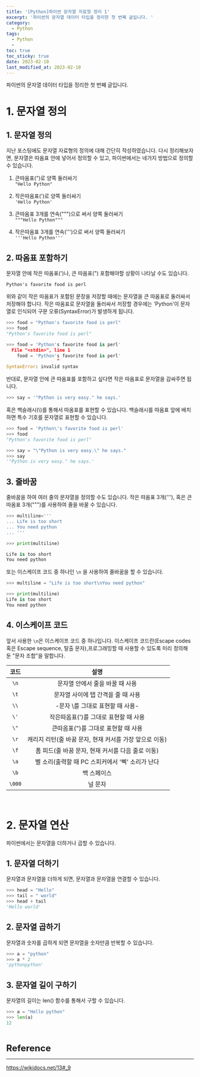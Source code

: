 ```yaml
---
title: '[Python]파이썬 문자열 자료형 정리 1'
excerpt: '파이썬의 문자열 데이터 타입을 정리한 첫 번째 글입니다. '
category:
  - Python
tags:
  - Python
  - 
toc: true
toc_sticky: true
date: 2023-02-10
last_modified_at: 2023-02-10
---
```


파이썬의 문자열 데이터 타입을 정리한 첫 번째 글입니다. 

# 1. 문자열 정의 
## 1. 문자열 정의
지난 포스팅에도 문자열 자료형의 정의에 대해 간단히 작성하였습니다. 다시 정리해보자면, 문자열은 따옴표 안에 넣어서 정의할 수 있고, 파이썬에서는 네가지 방법으로 정의할 수 있습니다.

1. 큰따옴표(")로 양쪽 둘러싸기  
`"Hello Python"`

2. 작은따옴표(')로 양쪽 둘러싸기  
`'Hello Python'`

3. 큰따옴표 3개를 연속(""")으로 써서 양쪽 둘러싸기  
`"""Hello Python"""`

4. 작은따옴표 3개를 연속(''')으로 써서 양쪽 둘러싸기  
`'''Hello Python'''`

## 2. 따옴표 포함하기
문자열 안에 작은 따옴표(')나, 큰 따옴표(") 포함해야할 상황이 나타날 수도 있습니다. 
```
Python's favorite food is perl
``` 
위와 같이 작은 따옴표가 포함된 문장을 저장할 때에는 문자열을 큰 따옴표로 둘러싸서 저장해야 합니다. 작은 따옴표로 문자열을 둘러싸서 저장할 경우에는 'Python'이 문자열로 인식되어 구문 오류(SyntaxError)가 발생하게 됩니다.
```python
>>> food = "Python's favorite food is perl"
>>> food
"Python's favorite food is perl"
```
```python
>>> food = 'Python's favorite food is perl'
  File "<stdin>", line 1
    food = 'Python's favorite food is perl'
                   ^
SyntaxError: invalid syntax
```

반대로, 문자열 안에 큰 따옴표를 포함하고 싶다면 작은 따옴표로 문자열을 감싸주면 됩니다. 

```python
>>> say = '"Python is very easy." he says.'
```

혹은 백슬래시(\\)를 통해서 따옴표를 표현할 수 있습니다. 백슬래시를 따옴표 앞에 배치하면 특수 기호를 문자열로 표현할 수 있습니다.

```python
>>> food = 'Python\'s favorite food is perl'
>>> food
"Python's favorite food is perl"
```
```python
>>> say = "\"Python is very easy.\" he says."
>>> say
'"Python is very easy." he says.'
```

## 3. 줄바꿈

줄바꿈을 하여 여러 줄의 문자열을 정의할 수도 있습니다.
작은 따옴표 3개('''), 혹은 큰 따옴표 3개(""")를 사용하여 줄을 바꿀 수 있습니다.

```python
>>> multiline='''
... Life is too short
... You need python
... '''

>>> print(multiline)

Life is too short
You need python
```

또는 이스케이프 코드 중 하나인 `\n` 을 사용하여 줄바꿈을 할 수 있습니다. 
```python
>>> multiline = "Life is too short\nYou need python"

>>> print(multiline)
Life is too short
You need python
```
## 4. 이스케이프 코드
앞서 사용한 `\n`은 이스케이프 코드 중 하나입니다. 이스케이프 코드란(Escape codes 혹은 Escape sequence, 탈출 문자),프로그래밍할 때 사용할 수 있도록 미리 정의해 둔 "문자 조합"을 말합니다.


|코드|설명|
|:---:|:---:|
|`\n`|문자열 안에서 줄을 바꿀 때 사용|
|`\t`|문자열 사이에 탭 간격을 줄 때 사용|
|`\\`|-문자 \를 그대로 표현할 때 사용-|
|`\'`|작은따옴표(')를 그대로 표현할 때 사용|
|`\"`|큰따옴표(")를 그대로 표현할 때 사용|
|`\r`|	캐리지 리턴(줄 바꿈 문자, 현재 커서를 가장 앞으로 이동)|
|`\f`|폼 피드(줄 바꿈 문자, 현재 커서를 다음 줄로 이동)|
|`\a`|벨 소리(출력할 때 PC 스피커에서 '삑' 소리가 난다|
|`\b`|백 스페이스|
|`\000`|널 문자|

<br>

# 2. 문자열 연산
파이썬에서는 문자열을 더하거나 곱할 수 있습니다. 

## 1. 문자열 더하기  
문자열과 문자열을 더하게 되면, 문자열과 문자열을 연결할 수 있습니다.
```python
>>> head = "Hello"
>>> tail = " world"
>>> head + tail
'Hello world'
```

## 2. 문자열 곱하기  
문자열과 숫자를 곱하게 되면 문자열을 숫자만큼 반복할 수 있습니다.  
```python
>>> a = "python"
>>> a * 2
'pythonpython'
```

## 3. 문자열 길이 구하기  
문자열의 길이는 len() 함수를 통해서 구할 수 있습니다.   
```python
>>> a = "Hello python"
>>> len(a)
12
```

<br>

<span style="font-size:18pt">**Reference**</span> 


------------

<https://wikidocs.net/13#_9>